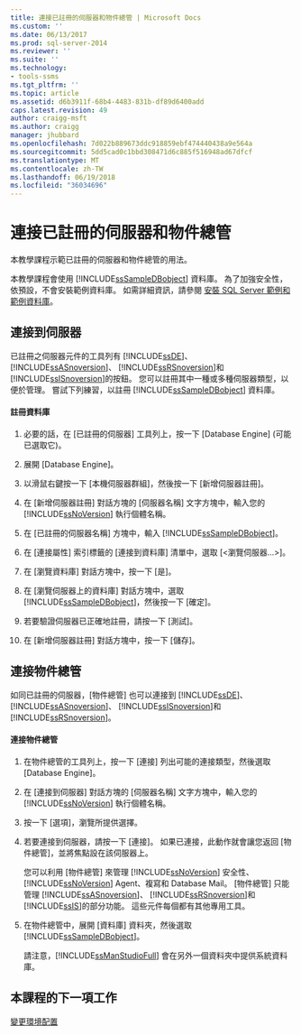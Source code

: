 ```yaml
---
title: 連接已註冊的伺服器和物件總管 | Microsoft Docs
ms.custom: ''
ms.date: 06/13/2017
ms.prod: sql-server-2014
ms.reviewer: ''
ms.suite: ''
ms.technology:
- tools-ssms
ms.tgt_pltfrm: ''
ms.topic: article
ms.assetid: d6b3911f-68b4-4483-831b-df89d6400add
caps.latest.revision: 49
author: craigg-msft
ms.author: craigg
manager: jhubbard
ms.openlocfilehash: 7d022b889673ddc918859ebf474440438a9e564a
ms.sourcegitcommit: 5dd5cad0c1bbd308471d6c885f516948ad67dfcf
ms.translationtype: MT
ms.contentlocale: zh-TW
ms.lasthandoff: 06/19/2018
ms.locfileid: "36034696"
---
```

# <a name="connect-with-registered-servers-and-object-explorer"></a>連接已註冊的伺服器和物件總管
  本教學課程示範已註冊的伺服器和物件總管的用法。  
  
 本教學課程會使用 [!INCLUDE[ssSampleDBobject](../../includes/sssampledbobject-md.md)] 資料庫。 為了加強安全性，依預設，不會安裝範例資料庫。 如需詳細資訊，請參閱 [安裝 SQL Server 範例和範例資料庫](http://sqlserversamples.codeplex.com)。  
  
## <a name="connecting-to-servers"></a>連接到伺服器  
 已註冊之伺服器元件的工具列有 [!INCLUDE[ssDE](../../includes/ssde-md.md)]、 [!INCLUDE[ssASnoversion](../../includes/ssasnoversion-md.md)]、 [!INCLUDE[ssRSnoversion](../../includes/ssrsnoversion-md.md)]和 [!INCLUDE[ssISnoversion](../../includes/ssisnoversion-md.md)]的按鈕。 您可以註冊其中一種或多種伺服器類型，以便於管理。 嘗試下列練習，以註冊 [!INCLUDE[ssSampleDBobject](../../includes/sssampledbobject-md.md)] 資料庫。  
  
#### <a name="to-register-the-database"></a>註冊資料庫  
  
1.  必要的話，在 [已註冊的伺服器] 工具列上，按一下 [Database Engine] (可能已選取它)。  
  
2.  展開 [Database Engine]。  
  
3.  以滑鼠右鍵按一下 [本機伺服器群組]，然後按一下 [新增伺服器註冊]。  
  
4.  在 [新增伺服器註冊] 對話方塊的 [伺服器名稱] 文字方塊中，輸入您的 [!INCLUDE[ssNoVersion](../../includes/ssnoversion-md.md)] 執行個體名稱。  
  
5.  在 [已註冊的伺服器名稱] 方塊中，輸入 [!INCLUDE[ssSampleDBobject](../../includes/sssampledbobject-md.md)]。  
  
6.  在 [連接屬性] 索引標籤的 [連接到資料庫] 清單中，選取 [\<瀏覽伺服器...>]。  
  
7.  在 [瀏覽資料庫] 對話方塊中，按一下 [是]。  
  
8.  在 [瀏覽伺服器上的資料庫] 對話方塊中，選取 [!INCLUDE[ssSampleDBobject](../../includes/sssampledbobject-md.md)]，然後按一下 [確定]。  
  
9. 若要驗證伺服器已正確地註冊，請按一下 [測試]。  
  
10. 在 [新增伺服器註冊] 對話方塊中，按一下 [儲存]。  
  
## <a name="connecting-with-object-explorer"></a>連接物件總管  
 如同已註冊的伺服器，[物件總管] 也可以連接到 [!INCLUDE[ssDE](../../includes/ssde-md.md)]、 [!INCLUDE[ssASnoversion](../../includes/ssasnoversion-md.md)]、 [!INCLUDE[ssISnoversion](../../includes/ssisnoversion-md.md)]和 [!INCLUDE[ssRSnoversion](../../includes/ssrsnoversion-md.md)]。  
  
#### <a name="to-connect-with-object-explorer"></a>連接物件總管  
  
1.  在物件總管的工具列上，按一下 [連接] 列出可能的連接類型，然後選取 [Database Engine]。  
  
2.  在 [連接到伺服器] 對話方塊的 [伺服器名稱] 文字方塊中，輸入您的 [!INCLUDE[ssNoVersion](../../includes/ssnoversion-md.md)] 執行個體名稱。  
  
3.  按一下 [選項]，瀏覽所提供選擇。  
  
4.  若要連接到伺服器，請按一下 [連接]。 如果已連接，此動作就會讓您返回 [物件總管]，並將焦點設在該伺服器上。  
  
     您可以利用 [物件總管] 來管理 [!INCLUDE[ssNoVersion](../../includes/ssnoversion-md.md)] 安全性、 [!INCLUDE[ssNoVersion](../../includes/ssnoversion-md.md)] Agent、複寫和 Database Mail。 [物件總管] 只能管理 [!INCLUDE[ssASnoversion](../../includes/ssasnoversion-md.md)]、 [!INCLUDE[ssRSnoversion](../../includes/ssrsnoversion-md.md)]和 [!INCLUDE[ssIS](../../includes/ssis-md.md)]的部分功能。 這些元件每個都有其他專用工具。  
  
5.  在物件總管中，展開 [資料庫] 資料夾，然後選取 [!INCLUDE[ssSampleDBobject](../../includes/sssampledbobject-md.md)]。  
  
     請注意，[!INCLUDE[ssManStudioFull](../../includes/ssmanstudiofull-md.md)] 會在另外一個資料夾中提供系統資料庫。  
  
## <a name="next-task-in-lesson"></a>本課程的下一項工作  
 [變更環境配置](lesson-1-3-change-the-environment-layout.md)  
  
  